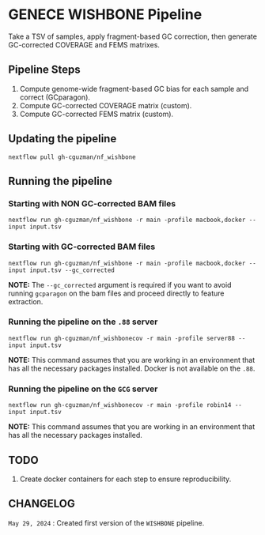 # GENECE WISHBONE Pipeline

Take a TSV of samples, apply fragment-based GC correction, then generate GC-corrected COVERAGE and FEMS matrixes.

## Pipeline Steps

1. Compute genome-wide fragment-based GC bias for each sample and correct (GCparagon).
2. Compute GC-corrected COVERAGE matrix (custom).
3. Compute GC-corrected FEMS matrix (custom).

## Updating the pipeline
```
nextflow pull gh-cguzman/nf_wishbone
```

## Running the pipeline

### Starting with **NON** GC-corrected BAM files
```
nextflow run gh-cguzman/nf_wishbone -r main -profile macbook,docker --input input.tsv
```

### Starting with GC-corrected BAM files
```
nextflow run gh-cguzman/nf_wishbone -r main -profile macbook,docker --input input.tsv --gc_corrected
```

**NOTE:** The `--gc_corrected` argument is required if you want to avoid running `gcparagon` on the bam files and proceed directly to feature extraction.

### Running the pipeline on the `.88` server
```
nextflow run gh-cguzman/nf_wishbonecov -r main -profile server88 --input input.tsv
```

**NOTE:** This command assumes that you are working in an environment that has all the necessary packages installed. Docker is not available on the `.88`.

### Running the pipeline on the `GCG` server
```
nextflow run gh-cguzman/nf_wishbonecov -r main -profile robin14 --input input.tsv
```

**NOTE:** This command assumes that you are working in an environment that has all the necessary packages installed.

## TODO

1. Create docker containers for each step to ensure reproducibility.

## CHANGELOG

`May 29, 2024` : Created first version of the `WISHBONE` pipeline.